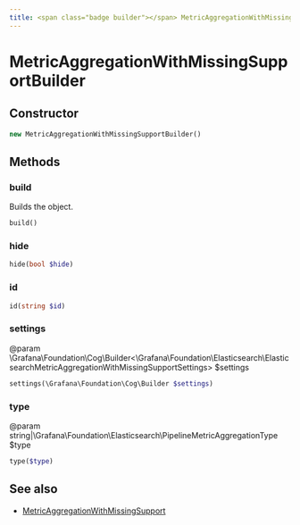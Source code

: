 ```yaml
---
title: <span class="badge builder"></span> MetricAggregationWithMissingSupportBuilder
---
```

# <span class="badge builder"></span> MetricAggregationWithMissingSupportBuilder

## Constructor

```php
new MetricAggregationWithMissingSupportBuilder()
```
## Methods

### <span class="badge object-method"></span> build

Builds the object.

```php
build()
```

### <span class="badge object-method"></span> hide

```php
hide(bool $hide)
```

### <span class="badge object-method"></span> id

```php
id(string $id)
```

### <span class="badge object-method"></span> settings

@param \Grafana\Foundation\Cog\Builder<\Grafana\Foundation\Elasticsearch\ElasticsearchMetricAggregationWithMissingSupportSettings> $settings

```php
settings(\Grafana\Foundation\Cog\Builder $settings)
```

### <span class="badge object-method"></span> type

@param string|\Grafana\Foundation\Elasticsearch\PipelineMetricAggregationType $type

```php
type($type)
```

## See also

 * <span class="badge object-type-class"></span> [MetricAggregationWithMissingSupport](./object-MetricAggregationWithMissingSupport.md)
